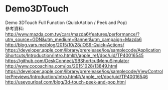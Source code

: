 # Demo3DTouch
Demo 3DTouch Full Function (QuickAction / Peek and Pop) </br>
參考資料:
</br>http://www.mazda.com.tw/cars/mazda6/features/performance/?utm_source=GDN&utm_medium=Banner&utm_campaign=Mazda6
</br>http://blog.vars.me/blog/2015/10/28/iOS9-Quick-Actions/
</br>https://developer.apple.com/library/prerelease/ios/samplecode/ApplicationShortcuts/Introduction/Intro.html#//apple_ref/doc/uid/TP40016545
</br>https://github.com/DeskConnect/SBShortcutMenuSimulator
</br>http://www.cocoachina.com/ios/20151028/13849.html
</br>https://developer.apple.com/library/prerelease/ios/samplecode/ViewControllerPreviews/Introduction/Intro.html#//apple_ref/doc/uid/TP40016546
</br>http://useyourloaf.com/blog/3d-touch-peek-and-pop.html
